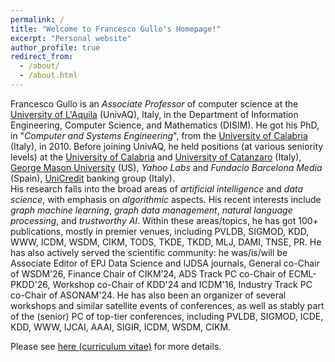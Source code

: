 ```yaml
---
permalink: /
title: "Welcome to Francesco Gullo's Homepage!"
excerpt: "Personal website"
author_profile: true
redirect_from: 
  - /about/
  - /about.html
---
```



<!--
Francesco Gullo is a *senior associate researcher* at the [UniCredit](https://www.unicreditgroup.eu/en.html) banking group.
He joined UniCredit in 2015, and, since then, he has been part of departments/units focusing on research and development in the areas of artificial intelligence and data science: the "*R&D*" department first (for 5 years), the "*Applied Research & Innovation*" unit of the "*AI, Data & Analytics ICT*" department then (for 2 years), and the "*Group Data & Intelligence*" department now (since September 2022).
He received his PhD, in "*Computer and Systems Engineering*", from the [University of Calabria](https://www.unical.it)  (Italy), in 2010. 
During his PhD, he was an *intern* at the [George Mason University](https://www2.gmu.edu) (US), and a teaching/research assistant at the University of Catanzaro (Italy).
After his graduation, he was a *postdoc* at the University of Calabria (Italy),  a *postdoc* and a *research scientist* at the *Yahoo Labs* (Spain), and a *research scientist* at the *Fundacio Barcelona Media* (Spain).
<br>
His research falls into the broad areas of *artificial intelligence* and *data science*, with emphasis on *algorithmic* aspects, i.e., on formulating novel problems, theoretically characterizing them, and designing/analyzing algorithms.
His recent interests include *graph machine learning*, *graph data management*, *natural language processing*, and *trustworthy AI*.
He has been practicing both *fundamental research* (~90 publications, mostly in premier venues such as SIGMOD, VLDB, KDD, ICDM, CIKM, EDBT, WSDM, ECML-PKDD, SDM, TODS, TKDE, TKDD, MACH, DAMI, JCSS, TNSE, PR), and *applied research* ($12$-year work experience in industrial-research environments).
<br>
He has also been serving the scientific community: he was/is/will be Finance Chair of CIKM'24, Workshop Chair of ICDM'16, Program co-Chair of [MIDAS workshop](http://midas.portici.enea.it) @ECML-PKDD['16-'23], MultiClust symposium @SDM'14, MultiClust workshop @KDD'13, 3Clust workshop @PAKDD'12), as well as (senior) program-committee member of major conferences, including SIGMOD, KDD, WWW, IJCAI, AAAI, CIKM, SIGIR, ICDM, WSDM, SDM, ECML-PKDD, ECAI, ICWSM.
-->

<!--
Francesco Gullo is an *associate professor* of computer science at the [University of L'Aquila](https://www.univaq.it/en/index.php?&lang_s=en) (Italy), in the Department of Information Engineering, Computer Science, and Mathematics (DISIM).
He received his PhD, in "*Computer and Systems Engineering*", from the [University of Calabria](https://www.unical.it)  (Italy), in 2010. 
During his PhD, he was an *intern* at the [George Mason University](https://www2.gmu.edu) (US), and a teaching/research assistant at the University of Catanzaro (Italy).
After his graduation, he was a *postdoc* at the University of Calabria (Italy),  a *postdoc* and a *research scientist* at the *Yahoo Labs* (Spain), a *research scientist* at the *Fundacio Barcelona Media* (Spain), and a *senior associate researcher* at the [UniCredit](https://www.unicreditgroup.eu/en.html) banking group (Italy).
<br>
His research falls into the broad areas of *artificial intelligence* and *data science*, with emphasis on *algorithmic* aspects.
His recent interests include *graph machine learning*, *graph data management*, *natural language processing*, and *trustworthy AI*.
He is a co-author of 90+ publications, most of them in premier venues such as SIGMOD, VLDB, KDD, WWW, ICDM, CIKM, EDBT, WSDM, ECML-PKDD, SDM, TODS, TKDE, TKDD, MACH, DAMI, JCSS, TNSE, PR.
<br>
He has also been serving the scientific community: he was/is/will be Associate Editor of EPJ Data Science journal, Finance Chair of CIKM'24, Workshop Chair of KDD'24 and ICDM'16, Industry Track Program co-Chair of ASONAM'24, Program co-Chair of [MIDAS workshop](http://midas.portici.enea.it) @ECML-PKDD['16-'24], MultiClust symposium @SDM'14, MultiClust workshop @KDD'13, 3Clust workshop @PAKDD'12), as well as (senior) program-committee member of major conferences, including SIGMOD, KDD, WWW, IJCAI, AAAI, CIKM, SIGIR, ICDM, WSDM, SDM, ECML-PKDD, ECAI, ICWSM.
-->


Francesco Gullo is an *Associate Professor* of computer science at the [University of L'Aquila](https://www.univaq.it/en/index.php?&lang_s=en) (UnivAQ), Italy, in the Department of Information Engineering, Computer Science, and Mathematics (DISIM). 
He got his PhD, in "*Computer and Systems Engineering*", from the [University of Calabria](https://www.unical.it) (Italy), in 2010. Before joining UnivAQ, he held positions (at various seniority levels) at the [University of Calabria](https://www.unical.it) and [University of Catanzaro](https://web.unicz.it) (Italy), [George Mason University](https://www2.gmu.edu) (US), *Yahoo Labs* and *Fundacio Barcelona Media* (Spain), [UniCredit](https://www.unicreditgroup.eu/en.html) banking group (Italy).
<br>
His research falls into the broad areas of *artificial intelligence* and *data science*, with emphasis on *algorithmic* aspects. His recent interests include *graph machine learning*, *graph data management*, *natural language processing*, and *trustworthy AI*. Within these areas/topics, he has got 100+ publications, mostly in premier venues, including PVLDB, SIGMOD, KDD, WWW, ICDM, WSDM, CIKM, TODS, TKDE, TKDD, MLJ, DAMI, TNSE, PR. 
He has also actively served the scientific community: he was/is/will be Associate Editor of EPJ Data Science and IJDSA journals, General co-Chair of WSDM'26, Finance Chair of CIKM’24, ADS Track PC co-Chair of ECML-PKDD'26, Workshop co-Chair of KDD'24 and ICDM'16, Industry Track PC co-Chair of ASONAM'24. He has also been an organizer of several workshops and similar satellite events of conferences, as well as stably part of the (senior) PC of top-tier conferences, including PVLDB, SIGMOD, ICDE, KDD, WWW, IJCAI, AAAI, SIGIR, ICDM, WSDM, CIKM.


Please see <a href="/files/CV_FrancescoGullo.pdf">here (curriculum vitae)</a>  for more details.

<!--
**NEW! PhD positions available**<br>
**Deadline:** August 22nd, 2025, at 1 pm CEST<br>
**Learn more and apply:** [here](https://www.univaq.it/en/section.php?id=2296&lang_s=en)<br>
**Additional info:** delve deeper into the [UnivAQ Doctoral Program in ICT](http://phdict.disim.univaq.it/)
-->

<!--
<b>NEW!</b> <a href="https://link.springer.com/book/10.1007/978-3-031-79210-6">Correlation Clustering book</a>
-->








